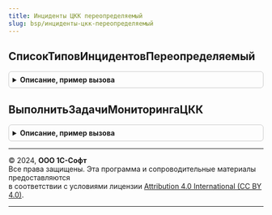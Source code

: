 ```yaml
---
title: Инциденты ЦКК переопределяемый
slug: bsp/инциденты-цкк-переопределяемый
---
```



## СписокТиповИнцидентовПереопределяемый
<details style="margin: 1em 0; padding: 0.5em; border: 1px solid #ccc; border-radius: 6px;">

<summary style="font-weight: bold; cursor: pointer;">Описание, пример вызова</summary>

```bsl

// Процедура дополняет список типов инцидентов СписокТипов
// @skip-warning ПустойМетод - переопределяемый метод.
//
// Параметры:
//  СписокТипов	 - Соответствие из КлючИЗначение:
//	 * Ключ - Строка - с именем типа,
//	 * Значение - Структура:
//		** УровеньИнцидента - Строка
//		** Подсистема - Строка
//		** Теги - Строка
//		** ПроцедураПроверки - Строка
// Пример:
//	Здесь следует определить прикладные типы инцидентов и методы их проверки актуальности.
//	Подробно см:
// 	Описание = ИнцидентыЦККСервер.СоздатьОписаниеТипаИнцидента("ОстановиласьОчередьОбменаССайтом");
// 	ИнцидентыЦККСервер.СоздатьЗаписьТипа(СписокТипов, Описание);
//
Процедура СписокТиповИнцидентовПереопределяемый(СписокТипов) Экспорт
```

Пример вызова
```bsl
ИнцидентыЦККПереопределяемый.СписокТиповИнцидентовПереопределяемый(СписокТипов) 
```
</details>

## ВыполнитьЗадачиМониторингаЦКК
<details style="margin: 1em 0; padding: 0.5em; border: 1px solid #ccc; border-radius: 6px;">

<summary style="font-weight: bold; cursor: pointer;">Описание, пример вызова</summary>

```bsl

// В процедуре можно вызвать все прикладные проверки, связанные с периодическим мониторингом прикладной конфигурации.
// Процедура вызывается с помощью регламентной процедуры МониторингЦКК раз в минуту, если константа АдресЦКК заполнена.
// @skip-warning ПустойМетод - переопределяемый метод.
//
Процедура ВыполнитьЗадачиМониторингаЦКК() Экспорт
```

Пример вызова
```bsl
ИнцидентыЦККПереопределяемый.ВыполнитьЗадачиМониторингаЦКК() 
```
</details>

---

© 2024, **ООО 1С-Софт**  
Все права защищены. Эта программа и сопроводительные материалы предоставляются  
в соответствии с условиями лицензии [Attribution 4.0 International (CC BY 4.0)](https://creativecommons.org/licenses/by/4.0/legalcode).

---
